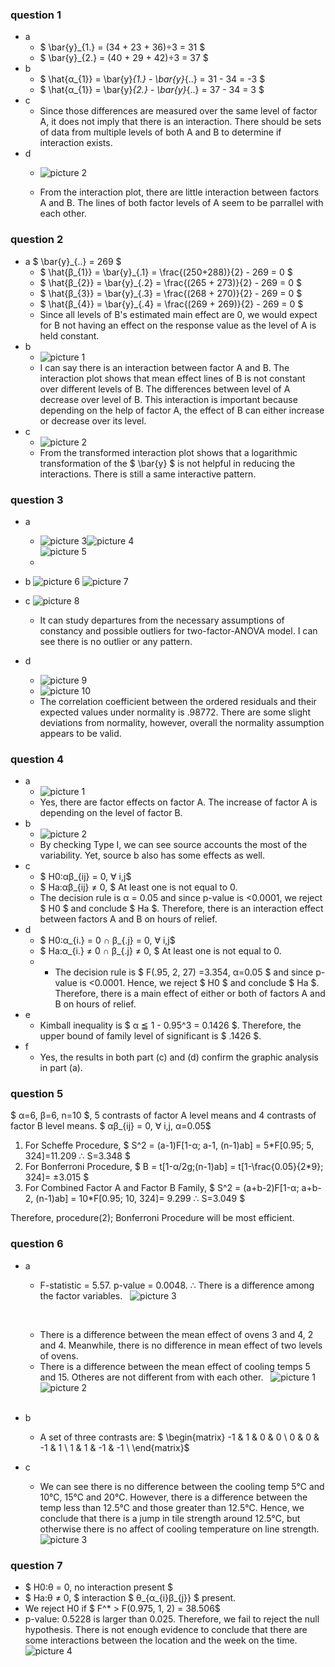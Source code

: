 ### question 1
* a
  * $ \bar{y}_{1.} = (34 + 23 + 36)÷3 = 31 $
  * $ \bar{y}_{2.} = (40 + 29 + 42)÷3 = 37 $
* b
  * $ \hat{α_{1}} = \bar{y}_{1.} - \bar{y}_{..} = 31 - 34 = -3 $
  * $ \hat{α_{1}} = \bar{y}_{2.} - \bar{y}_{..} = 37 - 34 = 3 $
* c
  * Since those differences are measured over the same level of factor A, it does not imply that there is an interaction. There should be sets of data from multiple levels of both A and B to determine if interaction exists.
* d
  * ![picture 2](../images/32e7188973200db36e98b322cd4bc45a440be3ab06ceac517bafce124be4554f.png)

  * From the interaction plot, there are little interaction between factors A and B. The lines of both factor levels of A seem to be parrallel with each other.

### question 2
* a
  $ \bar{y}_{..} = 269 $
  * $ \hat{β_{1}} = \bar{y}_{.1} = \frac{(250+288)}{2} - 269 = 0 $
  * $ \hat{β_{2}} = \bar{y}_{.2} = \frac{(265 + 273)}{2} - 269 = 0 $
  * $ \hat{β_{3}} = \bar{y}_{.3} = \frac{(268 + 270)}{2} - 269 = 0 $
  * $ \hat{β_{4}} = \bar{y}_{.4} = \frac{(269 + 269)}{2} - 269 = 0 $
  * Since all levels of B's estimated main effect are 0, we would expect for B not having an effect on the response value as the level of A is held constant.
* b
  * ![picture 1](../images/38c8b557e0ebe782b2d1fceb3da07086815857e3e28e134045d74f7a872b41c6.png)
  * I can say there is an interaction between factor A and B. The interaction plot shows that mean effect lines of B is not constant over different levels of B. The differences between level of A decrease over level of B. This interaction is important because depending on the help of factor A, the effect of B can either increase or decrease over its level.
* c
  * ![picture 2](../images/75660fddf84448c0f967f2568e929abb5c7e9fc7af8a1d5f5c80a582d15e615b.png)
  * From the transformed interaction plot shows that a logarithmic transformation of the $ \bar{y} $ is not helpful in reducing the interactions. There is still a same interactive pattern.

### question 3
* a
  * ![picture 3](../images/17649672247fc14c001d40d717e1863d01ee2d09fb1a1eaab3787608c69da266.png)![picture 4](../images/21c324fb7ed5d534135abb5b21d6c73511acd0b592c8e8da71724451ff948ced.png)  
  ![picture 5](../images/183ad3b3b2dbeb741a3d40c00e6552bfc2545746d44b553c0c66d2965705e85b.png)
  * 
* b
  ![picture 6](../images/4476e7a19f1fb11c1170526dc7d92ac44e09a6e92168ab16fca6b402b67be56d.png)  ![picture 7](../images/b87744cae9ca73d1f7c202c80cae7bbbfc32cfba1c16943c2700a37b4076c42f.png)  

* c
  ![picture 8](../images/77f9ec28399271a1dfd6a68b5b939f67fd7b9548331d7007ba1ca3cda11f321b.png)  
  * It can study departures from the necessary assumptions of constancy and possible outliers for two-factor-ANOVA model. I can see there is no outlier or any pattern.
* d
  * ![picture 9](../images/89f45d18f028e88ccb36455a3ee463aee05410584812760a1b6165067f2a7b01.png)  
  * ![picture 10](../images/b05faa3c2f1de467fee37466bf3c76aec90648c88017c42fab21fa10594327dc.png)  
  * The correlation coefficient between the ordered residuals and their expected values under normality is .98772. 
  There are some slight deviations from normality, however, overall the normality assumption appears to be valid.
  

  

### question 4
* a
  * ![picture 1](../images/438847910e6e7109885e5626bc500dfb73c2d096b7bfed47d6ac0b0955b97c71.png)  
  * Yes, there are factor effects on factor A. The increase of factor A is depending on the level of factor B.
* b
  * ![picture 2](../images/69518242b619249dc08c2baf608e08224dbd4e70b3fdb349b6a1dec0b11f0667.png)  
  * By checking Type I, we can see source accounts the most of the variability. Yet, source b also has some effects as well.
* c
  * $ H0:αβ_{ij} = 0,  ∀ i,j$
  * $ Ha:αβ_{ij} ≠ 0,  $ At least one is not equal to 0.
  * The decision rule is α = 0.05 and since p-value is <0.0001, we reject $ H0 $ and conclude $ Ha $. Therefore, there is an interaction effect between factors A and B on hours of relief.
* d
  * $ H0:α_{i.} = 0 ∩ β_{.j} = 0,  ∀ i,j$
  * $ Ha:α_{i.} ≠ 0 ∩ β_{.j} ≠ 0,  $ At least one is not equal to 0.
  * * The decision rule is $ F(.95, 2, 27) =3.354, α=0.05 $ and since p-value is <0.0001. Hence, we reject $ H0 $ and conclude $ Ha $. Therefore, there is a main effect of either or both of factors A and B on hours of relief. 
* e
  * Kimball inequality is $ α ≦ 1 - 0.95^3 = 0.1426 $. Therefore, the upper bound of family level of significant is  $ .1426 $.
* f
  * Yes, the results in both part (c) and (d) confirm the graphic analysis in part (a).

### question 5

$ α=6, β=6, n=10 $, 5 contrasts of factor A level means and 4 contrasts of factor B level means.
$ αβ_{ij} = 0, ∀ i,j, α=0.05$

1. For Scheffe Procedure, $ S^2 = (a-1)F[1-α; a-1, (n-1)ab] = 5*F[0.95; 5, 324]=11.209 ∴ S=3.348 $
2. For Bonferroni Procedure, $ B = t[1-α/2g;(n-1)ab] = t[1-\frac{0.05}{2*9}; 324]= ±3.015 $
3. For Combined Factor A and Factor B Family, $ S^2 = (a+b-2)F[1-α; a+b-2, (n-1)ab] = 10*F[0.95; 10, 324]= 9.299 ∴ S=3.049 $

Therefore, procedure(2); Bonferroni Procedure will be most efficient.

### question 6
* a
  * F-statistic = 5.57. p-value = 0.0048. ∴ There is a difference among the factor variables.
  &nbsp;
  ![picture 3](../images/6f094461eac923eaaaca971c08cf44dd403f154043c2a1b48022b40e69f33605.png) 

  &nbsp;
  * There is a difference between the mean effect of ovens 3 and 4, 2 and 4. Meanwhile, there is no difference in mean effect of two levels of ovens.
  * There is a difference between the mean effect of cooling temps 5 and 15. Otheres are not different from with each other.
  &nbsp;
  ![picture 1](../../images/f9aeb1f51b0f744b9cd6e9badfd4ad6e33fcdf576f1d04d88acad9c02afd02a5.png)  ![picture 2](../../images/ac60a7b5cf26fe0e0a6499de6b4ceb21f3ef1ef24b4db208c4a62ee00cb82ebf.png)  
&nbsp;

* b
  * A set of three contrasts are:
  $ \begin{matrix} 
    -1 & 1 & 0 & 0 \\ 
    0 & 0 & -1 & 1 \\ 
    1 & 1 & -1 & -1 \\ 
    \end{matrix}$
* c
  * We can see there is no difference between the cooling temp 5℃ and 10℃, 15℃ and 20℃. However, there is a difference between the temp less than 12.5℃ and those greater than 12.5℃. Hence, we conclude that there is a jump in tile strength around 12.5℃, but otherwise there is no affect of cooling temperature on line strength.
  ![picture 3](../../images/f5a557297c8374cdb77e44d2e2ed4a1abd9d96d822efc75679283315d18693de.png)

### question 7
* $ H0:θ = 0, no interaction present $
* $ Ha:θ ≠ 0,  $ interaction $ θ_{α_{i}β_{j}} $ present.
* We reject H0 if $ F^*  > F(0.975, 1, 2) = 38.506$
* p-value: 0.5228 is larger than 0.025. Therefore, we fail to reject the null hypothesis. There is not enough evidence to conclude that there are some interactions between the location and the week on the time.
![picture 4](../../images/902e77f615df0be1e9b9cee43da5519778bddf2db9b150e60920e3b16776785a.png)  



